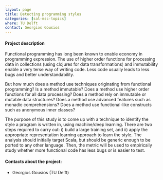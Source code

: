 ```yaml
---
layout: page
title: Detecting programming styles
categories: [sal-msc-topics]
where: TU Delft
contact: Georgios Gousios
---
```


#### Project description

Functional programming has long been known to enable economy in programming expression. The use of higher order functions for processing data in collections (using clojures for data transformations) and immutability enable a very terse way of writing code. Less code usually leads to less bugs and better understandability.

But how much does a method use techniques originating from functional programming? Is a method immutable? Does a method use higher order functions for all data processing? Does a method rely on immutable or mutable data structures? Does a method use advanced features such as monadic comprehensions? Does a method use functional-like constructs such as anonymous inner classes?

The purpose of this study is to come up with a technique to identify the style a
program is written in, using machine/deep learning. There are two steps required
to carry out: i) build a large training set, and ii) apply the appropriate
representation learning approach to learn the style. The analysis should
initially target Scala, but should be generic enough to be ported to any other
language. Then, the metric will be used to empirically study whether more
functional code has less bugs or is easier to test.

#### Contacts about the project:

* Georgios Gousios (TU Delft)
